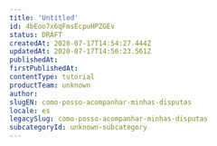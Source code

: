 ```yaml
---
title: 'Untitled'
id: 4bEoo7x6qFmsEcpuHPZGEv
status: DRAFT
createdAt: 2020-07-17T14:54:27.444Z
updatedAt: 2020-07-17T14:56:23.561Z
publishedAt: 
firstPublishedAt: 
contentType: tutorial
productTeam: unknown
author: 
slugEN: como-posso-acompanhar-minhas-disputas
locale: es
legacySlug: como-posso-acompanhar-minhas-disputas
subcategoryId: unknown-subcategory
---
```



